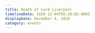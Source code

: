```yaml
---
title: Death of Lord Liverpool
timelineDate: 1828-12-04T05:20:02.000Z
displayDate: December 4, 1828
category: events
---
```

